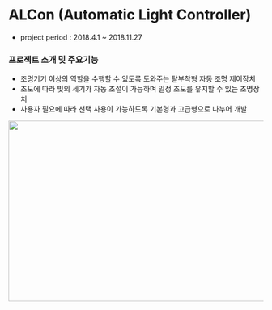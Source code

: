 # ALCon (Automatic Light Controller)

- project period : 2018.4.1 ~ 2018.11.27

### 프로젝트 소개 밎 주요기능
- 조명기기 이상의 역할을 수행할 수 있도록 도와주는 탈부착형 자동 조명 제어장치
- 조도에 따라 빛의 세기가 자동 조절이 가능하며 일정 조도를 유지할 수 있는 조명장치
- 사용자 필요에 따라 선택 사용이 가능하도록 기본형과 고급형으로 나누어 개발


<img src="https://github.com/user-attachments/assets/51af49c2-2b04-44ac-a923-394e2d8bfa07" width="750" height="358"/>
